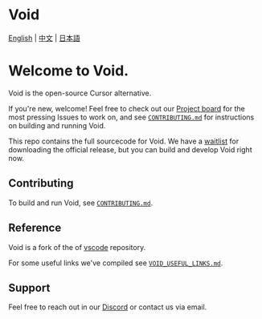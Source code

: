 # Void

[English](./README.md) | [中文](./README.md) | [日本語](./README_JP.md)

# Welcome to Void.


Void is the open-source Cursor alternative.

If you're new, welcome! Feel free to check out our [Project board](https://github.com/orgs/voideditor/projects/2/views/3) for the most pressing Issues to work on, and see [`CONTRIBUTING.md`](https://github.com/voideditor/void/blob/main/CONTRIBUTING.md) for instructions on building and running Void.

This repo contains the full sourcecode for Void. We have a [waitlist](https://voideditor.com/email) for downloading the official release, but you can build and develop Void right now.

## Contributing

To build and run Void, see [`CONTRIBUTING.md`](https://github.com/voideditor/void/blob/main/CONTRIBUTING.md).

## Reference

Void is a fork of the of [vscode](https://github.com/microsoft/vscode) repository.

For some useful links we've compiled see [`VOID_USEFUL_LINKS.md`](https://github.com/voideditor/void/blob/main/VOID_USEFUL_LINKS.md).


## Support
Feel free to reach out in our [Discord](https://discord.gg/PspNkKG5wt) or contact us via email.
